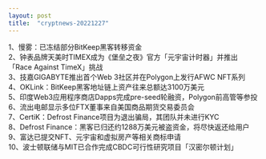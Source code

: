 ```yaml
---
layout: post
title:  "cryptnews-20221227"
---
```

1、慢雾：已冻结部分BitKeep黑客转移资金  
2、钟表品牌天美时TIMEX成为《堡垒之夜》官方「元宇宙计时器」并推出「Race Against TimeX」挑战  
3、技嘉GIGABYTE推出首个Web 3社区并在Polygon上发行AFWC NFT系列  
4、OKLink：BitKeep黑客地址链上资产往来总额达3100万美元  
5、印度Web3应用程序商店Dapps完成pre-seed轮融资，Polygon前高管等参投  
6、流出电邮显示多位FTX董事来自美国商品期货交易委员会  
7、CertiK：Defrost Finance项目为退出骗局，其团队并未进行KYC  
8、Defrost Finance：黑客已归还约1288万美元被盗资金，将尽快返还给用户  
9、富达已提交NFT、元宇宙和虚拟房产等相关商标申请  
10、波士顿联储与MIT已合作完成CBDC可行性研究项目「汉密尔顿计划」  
